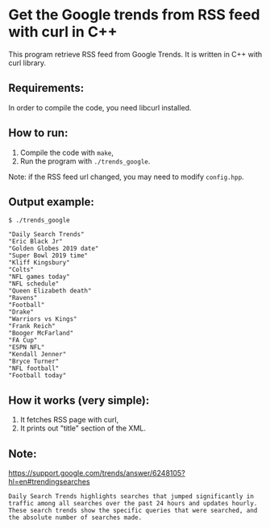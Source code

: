 # Get the Google trends from RSS feed with curl in C++
This program retrieve RSS feed from Google Trends.
It is written in C++ with curl library.


## Requirements:
In order to compile the code, you need libcurl installed.


## How to run:
1. Compile the code with `make`,
2. Run the program with `./trends_google`.

Note: if the RSS feed url changed, you may need to modify `config.hpp`.


## Output example:
`$ ./trends_google`
```
"Daily Search Trends"
"Eric Black Jr"
"Golden Globes 2019 date"
"Super Bowl 2019 time"
"Kliff Kingsbury"
"Colts"
"NFL games today"
"NFL schedule"
"Queen Elizabeth death"
"Ravens"
"Football"
"Drake"
"Warriors vs Kings"
"Frank Reich"
"Booger McFarland"
"FA Cup"
"ESPN NFL"
"Kendall Jenner"
"Bryce Turner"
"NFL football"
"Football today"
```


## How it works (very simple):
1. It fetches RSS page with curl,
2. It prints out "title" section of the XML.


## Note:
https://support.google.com/trends/answer/6248105?hl=en#trendingsearches

`Daily Search Trends highlights searches that jumped significantly in traffic among all searches over the past 24 hours and updates hourly. These search trends show the specific queries that were searched, and the absolute number of searches made.`

